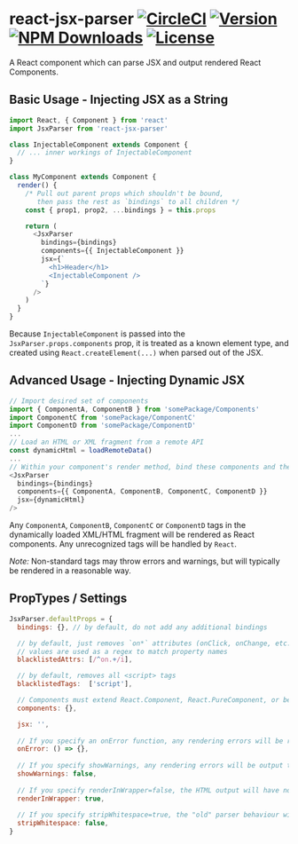 # react-jsx-parser [![CircleCI][circle-ci-badge]](https://circleci.com/gh/TroyAlford/react-jsx-parser) [![Version][npm-version]][npm-link] [![NPM Downloads][npm-downloads]][npm-link] [![License][npm-license]](https://github.com/TroyAlford/react-jsx-parser/blob/master/LICENSE)

[circle-ci-badge]: https://img.shields.io/circleci/project/github/TroyAlford/react-jsx-parser/master.svg
[npm-version]: https://img.shields.io/npm/v/react-jsx-parser.svg
[npm-downloads]: https://img.shields.io/npm/dt/react-jsx-parser.svg
[npm-license]: https://img.shields.io/npm/l/react-jsx-parser.svg
[npm-link]: https://www.npmjs.com/package/react-jsx-parser

A React component which can parse JSX and output rendered React Components.

## Basic Usage - Injecting JSX as a String
```javascript
import React, { Component } from 'react'
import JsxParser from 'react-jsx-parser'

class InjectableComponent extends Component {
  // ... inner workings of InjectableComponent
}

class MyComponent extends Component {
  render() {
    /* Pull out parent props which shouldn't be bound,
       then pass the rest as `bindings` to all children */
    const { prop1, prop2, ...bindings } = this.props

    return (
      <JsxParser
        bindings={bindings}
        components={{ InjectableComponent }}
        jsx={`
          <h1>Header</h1>
          <InjectableComponent />
        `}
      />
    )
  }
}
```

Because `InjectableComponent` is passed into the `JsxParser.props.components` prop, it is treated as a known element type, and created using `React.createElement(...)` when parsed out of the JSX.

## Advanced Usage - Injecting Dynamic JSX
```javascript
// Import desired set of components
import { ComponentA, ComponentB } from 'somePackage/Components'
import ComponentC from 'somePackage/ComponentC'
import ComponentD from 'somePackage/ComponentD'
...
// Load an HTML or XML fragment from a remote API
const dynamicHtml = loadRemoteData()
...
// Within your component's render method, bind these components and the fragment as props
<JsxParser
  bindings={bindings}
  components={{ ComponentA, ComponentB, ComponentC, ComponentD }}
  jsx={dynamicHtml}
/>
```

Any `ComponentA`, `ComponentB`, `ComponentC` or `ComponentD` tags in the dynamically loaded XML/HTML fragment will be rendered as React components. Any unrecognized tags will be handled by `React`.

_Note:_ Non-standard tags may throw errors and warnings, but will typically be rendered in a reasonable way.

## PropTypes / Settings
```javascript
JsxParser.defaultProps = {
  bindings: {}, // by default, do not add any additional bindings

  // by default, just removes `on*` attributes (onClick, onChange, etc.)
  // values are used as a regex to match property names
  blacklistedAttrs: [/^on.+/i],

  // by default, removes all <script> tags
  blacklistedTags:  ['script'],

  // Components must extend React.Component, React.PureComponent, or be a Function
  components: {},

  jsx: '',
  
  // If you specify an onError function, any rendering errors will be reported to it
  onError: () => {},
  
  // If you specify showWarnings, any rendering errors will be output to console.warn
  showWarnings: false,
  
  // If you specify renderInWrapper=false, the HTML output will have no <div> wrapper
  renderInWrapper: true,
  
  // If you specify stripWhitespace=true, the "old" parser behaviour will kick in and whitespace will be stripped.
  stripWhitespace: false,
}
```
